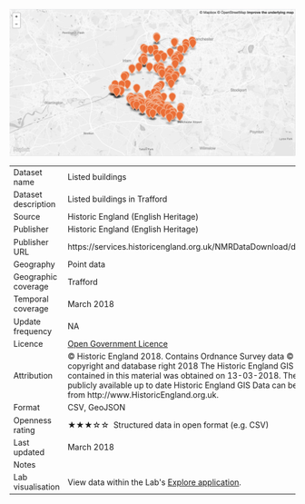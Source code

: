 [<img src="thumbnail.png">](trafford_listed_buildings_styled.geojson)
</br>

<table>
<tr>
	<td>Dataset name</td>
	<td>Listed buildings</td>
</tr>
<tr>
	<td>Dataset description</td>
	<td>Listed buildings in Trafford</td>
</tr>
<tr>
	<td>Source</td>
	<td>Historic England (English Heritage)</td>
</tr>
<tr>
	<td>Publisher</td>
	<td>Historic England (English Heritage)</td>
</tr>
<tr>
	<td>Publisher URL</td>
	<td><a href="https://services.historicengland.org.uk/NMRDataDownload/default.aspx"></a>https://services.historicengland.org.uk/NMRDataDownload/default.aspx</td>
</tr>
<tr>
	<td>Geography</td>
	<td>Point data</td>
</tr>
<tr>
	<td>Geographic coverage</td>
	<td>Trafford</td>
</tr>
<tr>
	<td>Temporal coverage</td>
	<td>March 2018</td>
</tr>
<tr>
	<td>Update frequency</td>
	<td>NA</td>
</tr>
<tr>
	<td>Licence</td>
	<td><a href="http://www.nationalarchives.gov.uk/doc/open-government-licence/version/3/">Open Government Licence</a></td>
</tr>
<tr>
	<td>Attribution</td>
	<td>© Historic England 2018. Contains Ordnance Survey data © Crown copyright and database right 2018 The Historic England GIS Data contained in this material was obtained on 13-03-2018. The most publicly available up to date Historic England GIS Data can be obtained from http://www.HistoricEngland.org.uk.</td>
</tr>
<tr>
	<td>Format</td>
	<td>CSV, GeoJSON</td>
</tr>
<tr>
	<td>Openness rating</td>
	<td>&#9733&#9733&#9733&#9734&#9734&nbsp; Structured data in open format (e.g. CSV)</td>
</tr>
<tr>
	<td>Last updated</td>
	<td>March 2018</td>
</tr>
<tr>
	<td>Notes</td>
	<td></td>
</tr>
<tr>
	<td>Lab visualisation</td>
	<td>View data within the Lab's <a href="https://www.trafforddatalab.io/maps/explore/index.html?dataset=listed_buildings">Explore application</a>.</td>
</tr>
</table>
